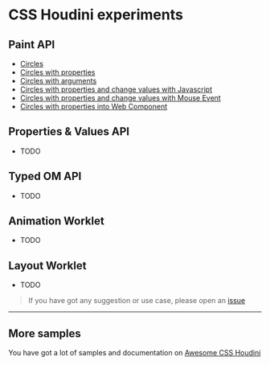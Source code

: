 # CSS Houdini experiments

## Paint API

- [Circles](paint/circles/)
- [Circles with properties](paint/circles-props/)
- [Circles with arguments](paint/circles-args/)
- [Circles with properties and change values with Javascript](paint/circles-props-js/)
- [Circles with properties and change values with Mouse Event](paint/circles-props-js-mouse/)
- [Circles with properties into Web Component](paint/circles-props-web-component/)

## Properties & Values API

- TODO

## Typed OM API

- TODO

## Animation Worklet

- TODO

## Layout Worklet

- TODO

> If you have got any suggestion or use case, please open an [issue](https://github.com/nucliweb/houdini/issues/new)

---

## More samples

You have got a lot of samples and documentation on [Awesome CSS Houdini](https://github.com/nucliweb/awesome-css-houdini)